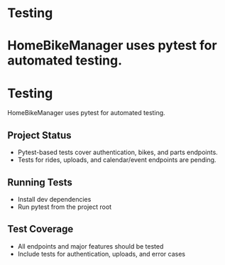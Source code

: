 # Testing

# HomeBikeManager uses pytest for automated testing.

# Testing

HomeBikeManager uses pytest for automated testing.

## Project Status
- Pytest-based tests cover authentication, bikes, and parts endpoints.
- Tests for rides, uploads, and calendar/event endpoints are pending.

## Running Tests
- Install dev dependencies
- Run pytest from the project root

## Test Coverage
- All endpoints and major features should be tested
- Include tests for authentication, uploads, and error cases

